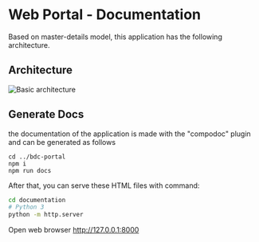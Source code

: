 # Web Portal - Documentation
Based on master-details model, this application has the following architecture.

## Architecture

![Basic architecture](https://github.com/betonr/portal/blob/dev/docs/BDC%20Arquitecture%20-%20Master_Details.jpg)

## Generate Docs
the documentation of the application is made with the "compodoc" plugin and can be generated as follows

```
cd ../bdc-portal
npm i
npm run docs
```

After that, you can serve these HTML files with command:

```bash
cd documentation
# Python 3
python -m http.server
```

Open web browser http://127.0.0.1:8000